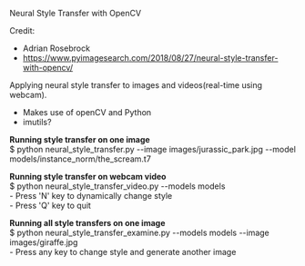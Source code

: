 Neural Style Transfer with OpenCV

Credit:
  - Adrian Rosebrock
  - https://www.pyimagesearch.com/2018/08/27/neural-style-transfer-with-opencv/


Applying neural style transfer to images and videos(real-time using webcam).
   - Makes use of openCV and Python
   - imutils?

**Running style transfer on one image** <br/>
    $ python neural_style_transfer.py --image images/jurassic_park.jpg --model models/instance_norm/the_scream.t7


**Running style transfer on webcam video** <br/>
    $ python neural_style_transfer_video.py --models models<br/>
    - Press 'N' key to dynamically change style<br/>
    - Press 'Q' key to quit<br/>

**Running all style transfers on one image** <br/>
    $ python neural_style_transfer_examine.py --models models --image images/giraffe.jpg<br/>
    - Press any key to change style and generate another image
